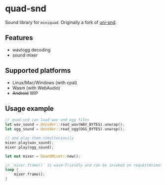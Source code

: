 # quad-snd

Sound library for `miniquad`. Originally a fork of [uni-snd](https://github.com/unrust/uni-snd).

## Features

* wav/ogg decoding
* sound mixer

## Supported platforms

* Linux/Mac/Windows (with cpal)
* Wasm (with WebAudio)
* ~~Android~~ WIP

## Usage example

```rust
// quad-snd can load wav and ogg files
let wav_sound = decoder::read_wav(WAV_BYTES).unwrap();
let ogg_sound = decoder::read_ogg(OGG_BYTES).unwrap();

// and play them simulteniously
mixer.play(wav_sound);
mixer.play(ogg_sound);

let mut mixer = SoundMixer::new();

// `mixer.frame()` is wasm-friendly and can be invoked on requestAnimationFrame()
loop {
    mixer.frame();
}

```


